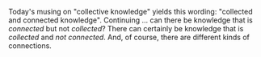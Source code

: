 Today's musing on "collective knowledge" yields this wording: "collected and connected knowledge". Continuing ... can there be knowledge that is *connected* but not *collected*? There can certainly be knowledge that is *collected* and *not connected*. And, of course, there are different kinds of connections.



